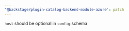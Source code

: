```yaml
---
'@backstage/plugin-catalog-backend-module-azure': patch
---
```


`host` should be optional in `config` schema
